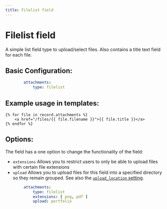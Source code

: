 ```yaml
---
title: Filelist field
---
```

Filelist field
==============

A simple list field type to upload/select files. Also contains a title text
field for each file.

## Basic Configuration:

```yaml
        attachments:
            type: filelist
```

## Example usage in templates:

```twig
{% for file in record.attachments %}
    <a href="/files/{{ file.filename }}">{{ file.title }}</a>
{% endfor %}
```

## Options:

The field has a one option to change the functionality of the field:

* `extensions` Allows you to restrict users to only be able to upload files
  with certain file extensions
* `upload` Allows you to upload files for this field into a specified directory
  so they remain grouped. See also the [`upload_location` setting][upload_location].

```yaml
        attachments:
            type: filelist
            extensions: [ png, pdf ]
            upload: portfolio
```

<!--
## Default value

The `filelist` field can be instantiated with an array of files as default
value using the `default:` option like so:

```yaml
        documents:
            type: filelist
            default:
                0:
                    filename: "2019.pdf"
                    title: "2019 document"
                1:
                    filename: "2020.pdf"
                    title: "2020 document"
```
-->

[upload_location]: ../../configuration/settings#upload-location